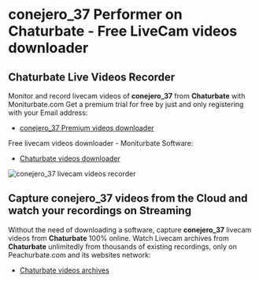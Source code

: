 # conejero_37 Performer on Chaturbate - Free LiveCam videos downloader

## Chaturbate Live Videos Recorder

Monitor and record livecam videos of **conejero_37** from **Chaturbate** with Moniturbate.com
Get a premium trial for free by just and only registering with your Email address:
* [conejero_37 Premium videos downloader](https://moniturbate.com/request-demo-licence-key.html)

Free livecam videos downloader - Moniturbate Software:
* [Chaturbate videos downloader](https://moniturbate.com/moniturbate-download-software.html)

![conejero_37 livecam videos recorder](https://peachurnet.com/templates/moniturbate-software.png)


## Capture conejero_37 videos from the Cloud and watch your recordings on Streaming

Without the need of downloading a software, capture **conejero_37** livecam videos from **Chaturbate** 100% online.
Watch Livecam archives from **Chaturbate** unlimitedly from thousands of existing recordings, only on Peachurbate.com and its websites network:
* [Chaturbate videos archives](https://peachurnet.com/)